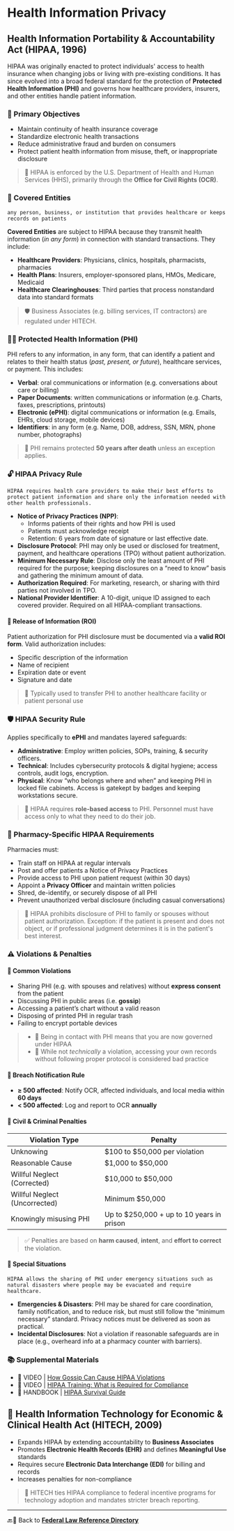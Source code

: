# Health Information Privacy

## Health Information Portability & Accountability Act (HIPAA, 1996)

<!-- Regulating how Covered Entities handle Protected Health Information (PHI) -->

HIPAA was originally enacted to protect individuals' access to health insurance when changing jobs or living with pre-existing conditions. It has since evolved into a broad federal standard for the protection of **Protected Health Information (PHI)** and governs how healthcare providers, insurers, and other entities handle patient information.

### 🔑 Primary Objectives

- Maintain continuity of health insurance coverage
- Standardize electronic health transactions
- Reduce administrative fraud and burden on consumers
- Protect patient health information from misuse, theft, or inappropriate disclosure

> 📌 HIPAA is enforced by the U.S. Department of Health and Human Services (HHS), primarily through the **Office for Civil Rights (OCR)**.

### 🔗 Covered Entities

`any person, business, or institution that provides healthcare or keeps records on patients`

**Covered Entities** are subject to HIPAA because they transmit health information (*in any form*) in connection with standard transactions. They include:

- **Healthcare Providers**: Physicians, clinics, hospitals, pharmacists, pharmacies
- **Health Plans**: Insurers, employer-sponsored plans, HMOs, Medicare, Medicaid
- **Healthcare Clearinghouses**: Third parties that process nonstandard data into standard formats

> 🛡️ Business Associates (e.g. billing services, IT contractors) are regulated under HITECH.

### 🕵️‍♀️ Protected Health Information (PHI)

PHI refers to any information, in any form, that can identify a patient and relates to their health status (*past, present, or future*), healthcare services, or payment. This includes:

- **Verbal**: oral communications or information (e.g. conversations about care or billing)
- **Paper Documents**: written communications or information (e.g. Charts, faxes, prescriptions, printouts)
- **Electronic (ePHI)**: digital communications or information (e.g. Emails, EHRs, cloud storage, mobile devices)
- **Identifiers**: in any form (e.g. Name, DOB, address, SSN, MRN, phone number, photographs)

> 🚨 PHI remains protected **50 years after death** unless an exception applies.

### 🔓 HIPAA Privacy Rule

`HIPAA requires health care providers to make their best efforts to protect patient information and share only the information needed with other health professionals.`

- **Notice of Privacy Practices (NPP)**:
  - Informs patients of their rights and how PHI is used
  - Patients must acknowledge receipt
  - Retention: 6 years from date of signature or last effective date.
- **Disclosure Protocol**: PHI may only be used or disclosed for treatment, payment, and healthcare operations (TPO) without patient authorization.
- **Minimum Necessary Rule**: Disclose only the least amount of PHI required for the purpose; keeping disclosures on a “need to know” basis and gathering the minimum amount of data.
- **Authorization Required**: For marketing, research, or sharing with third parties not involved in TPO.
- **National Provider Identifier**: A 10-digit, unique ID assigned to each covered provider. Required on all HIPAA-compliant transactions.

#### 🧾 Release of Information (ROI)

Patient authorization for PHI disclosure must be documented via a **valid ROI form**. Valid authorization includes:

- Specific description of the information
- Name of recipient
- Expiration date or event
- Signature and date

> 📌 Typically used to transfer PHI to another healthcare facility or patient personal use

### 🛡️ HIPAA Security Rule

Applies specifically to **ePHI** and mandates layered safeguards:

- **Administrative**: Employ written policies, SOPs, training, & security officers.
- **Technical**: Includes cybersecurity protocols & digital hygiene; access controls, audit logs, encryption.
- **Physical**: Know “who belongs where and when” and keeping PHI in locked file cabinets. Access is gatekept by badges and keeping workstations secure.

> 📌 HIPAA requires **role-based access** to PHI. Personnel must have access only to what they need to do their job.

### 💊 Pharmacy-Specific HIPAA Requirements

Pharmacies must:

- Train staff on HIPAA at regular intervals
- Post and offer patients a Notice of Privacy Practices
- Provide access to PHI upon patient request (within 30 days)
- Appoint a **Privacy Officer** and maintain written policies
- Shred, de-identify, or securely dispose of all PHI
- Prevent unauthorized verbal disclosure (including casual conversations)

> 🚨 HIPAA prohibits disclosure of PHI to family or spouses without patient authorization. Exception: if the patient is present and does not object, or if professional judgment determines it is in the patient's best interest.

### ⚠️ Violations & Penalties

#### 🛑 Common Violations

- Sharing PHI (e.g. with spouses and relatives) without **express consent** from the patient
- Discussing PHI in public areas (i.e. **gossip**)
- Accessing a patient’s chart without a valid reason
- Disposing of printed PHI in regular trash
- Failing to encrypt portable devices

> - 📌 Being in contact with PHI means that you are now governed under HIPAA
> - 🚨 While not *technically* a violation, accessing your own records without following proper protocol is considered bad practice

#### 📅 Breach Notification Rule

- **≥ 500 affected**: Notify OCR, affected individuals, and local media within **60 days**
- **< 500 affected**: Log and report to OCR **annually**

#### 💸 Civil & Criminal Penalties

| Violation Type | Penalty |
|----------------|---------|
| Unknowing | $100 to $50,000 per violation |
| Reasonable Cause | $1,000 to $50,000 |
| Willful Neglect (Corrected) | $10,000 to $50,000 |
| Willful Neglect (Uncorrected) | Minimum $50,000 |
| Knowingly misusing PHI | Up to $250,000 + up to 10 years in prison |

> ✅ Penalties are based on **harm caused**, **intent**, and **effort to correct** the violation.

#### 🚨 Special Situations

`HIPAA allows the sharing of PHI under emergency situations such as natural disasters where people may be evacuated and require healthcare.`

- **Emergencies & Disasters**: PHI may be shared for care coordination, family notification, and to reduce risk, but must still follow the “minimum necessary” standard. Privacy notices must be delivered as soon as practical.
- **Incidental Disclosures**: Not a violation if reasonable safeguards are in place (e.g., overheard info at a pharmacy counter with barriers).

### 📚 Supplemental Materials

- 🔗 VIDEO | [How Gossip Can Cause HIPAA Violations](https://www.youtube.com/watch?v=CXGDq7IHgSQ)
- 🔗 VIDEO | [HIPAA Training: What is Required for Compliance](https://www.youtube.com/watch?v=CXGDq7IHgSQ)
- 🔗 HANDBOOK | [HIPAA Survival Guide](../ref/hipaa_survival_guide.pdf)

## 🤯 Health Information Technology for Economic & Clinical Health Act (HITECH, 2009)

<!-- Amends HIPAA -->

- Expands HIPAA by extending accountability to **Business Associates**
- Promotes **Electronic Health Records (EHR)** and defines **Meaningful Use** standards
- Requires secure **Electronic Data Interchange (EDI)** for billing and records
- Increases penalties for non-compliance

> 🤯 HITECH ties HIPAA compliance to federal incentive programs for technology adoption and mandates stricter breach reporting.
  
---

🔙🔗 Back to [**Federal Law Reference Directory**](./readme.md)
